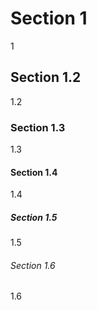 # Section 1 #
1
## Section 1.2 ##
1.2
### Section 1.3 ###
1.3
#### Section 1.4 ####
1.4
##### Section 1.5 #####
1.5
###### Section 1.6 #####
1.6
